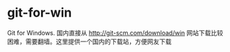 # git-for-win
Git for Windows.   国内直接从 http://git-scm.com/download/win 网站下载比较困难，需要翻墙。这里提供一个国内的下载站，方便网友下载
